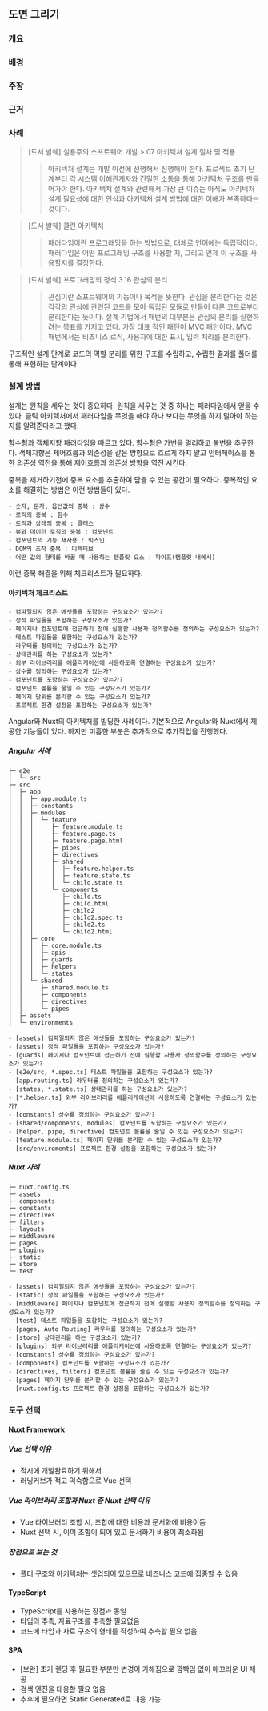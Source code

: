 ## 도면 그리기
### 개요 
### 배경 
### 주장 
### 근거 
### 사례

> [도서 발췌] 실용주의 소프트웨어 개발 > 07 아키텍쳐 설계 절차 및 적용
>> 아키텍처 설계는 개발 이전에 선행해서 진행해야 한다. 프로젝트 초기 단계부터 각 시스템 이해관계자와 긴밀한 소통을 통해 아키텍처 구조를 만들어가야 한다. 아키텍처 설계와 관련해서 가장 큰 이슈는 아직도 아키텍처 설계 필요성에 대한 인식과 아키텍처 설계 방법에 대한 이해가 부족하다는 것이다.

> [도서 발췌] 클린 아키텍처
>> 패러다임이란 프로그래밍을 하는 방법으로, 대체로 언어에는 독립적이다. 패러다임은 어떤 프로그래밍 구조를 사용할 지, 그리고 언제 이 구조를 사용할지를 결정한다.

> [도서 발췌] 프로그래밍의 정석 3.16 관심의 분리
>> 관심이란 소프트웨어의 기능이나 목적을 뜻한다. 관심을 분리한다는 것은 각각의 관심에 관련된 코드를 모아 독립된 모듈로 만들어 다른 코드로부터 분리한다는 뜻이다.
>> 설계 기법에서 패턴의 대부분은 관심의 분리를 실현하려는 목표를 가지고 있다. 가장 대표 적인 패턴이 MVC 패턴이다. MVC 패턴에서는 비즈니스 로직, 사용자에 대한 표시, 입력 처리를 분리한다.

구조적인 설계 단계로 코드의 역할 분리를 위한 구조를 수립하고, 수립한 결과를 폴더를 통해 표현하는 단계이다.

### 설계 방법
설계는 원칙을 세우는 것이 중요하다. 원칙을 세우는 것 중 하나는 패러다임에서 얻을 수 있다.
클릭 아키텍처에서 패러다임을 무엇을 해야 하나 보다는 무엇을 하지 말아야 하는 지를 알려준다라고 했다.

함수형과 객체지향 패러다임을 따르고 있다.
함수형은 가변을 멀리하고 불변을 추구한다.
객체지향은 제어흐름과 의존성을 같은 방향으로 흐르게 하지 말고
인터페이스를 통한 의존성 역전을 통해 제어흐름과 의존성 방향을 역전 시킨다.

중복을 제거하기전에 중복 요소를 추출하여 담을 수 있는 공간이 필요하다. 중복적인 요소를 해결하는 방법은 이런 방법들이 있다.

```
- 숫자, 문자, 옵션값의 중복 : 상수
- 로직의 중복 : 함수
- 로직과 상태의 중복 : 클래스
- 뷰와 데이터 로직의 중복 : 컴포넌트
- 컴포넌트의 기능 재사용 : 믹스인
- DOM의 조작 중복 : 디렉티브
- 어떤 값의 형태를 바꿀 때 사용하는 템플릿 요소 : 파이프(탬플릿 내에서)
```

이런 중복 해결을 위해 체크리스트가 필요하다.

#### 아키텍처 체크리스트
```
- 컴파일되지 않은 에셋들을 포함하는 구성요소가 있는가?
- 정적 파일들을 포함하는 구성요소가 있는가?
- 페이지나 컴포넌트에 접근하기 전에 실행할 사용자 정의함수를 정의하는 구성요소가 있는가?
- 테스트 파일들을 포함하는 구성요소가 있는가?
- 라우터를 정의하는 구성요소가 있는가?
- 상태관리를 하는 구성요소가 있는가?
- 외부 라이브러리를 애플리케이션에 사용하도록 연결하는 구성요소가 있는가?
- 상수를 정의하는 구성요소가 있는가?
- 컴포넌트를 포함하는 구성요소가 있는가?
- 컴포넌트 볼륨을 줄일 수 있는 구성요소가 있는가?
- 페이지 단위를 분리할 수 있는 구성요소가 있는가?
- 프로젝트 환경 설정을 포함하는 구성요소가 있는가?
```

Angular와 Nuxt의 아키텍처를 빌딩한 사례이다. 기본적으로 Angular와 Nuxt에서 제공한 기능들이 있다. 하지만 미흡한 부분은 추가적으로 추가작업을 진행했다.

##### Angular 사례
```
├─ e2e
│  └─ src
├─ src
│  ├─ app
│  │  ├─ app.module.ts
│  │  ├─ constants
│  │  ├─ modules
│  │  │  └─ feature
│  │  │     ├─ feature.module.ts
│  │  │     ├─ feature.page.ts
│  │  │     ├─ feature.page.html
│  │  │     ├─ pipes
│  │  │     ├─ directives
│  │  │     ├─ shared
│  │  │     │  ├─ feature.helper.ts
│  │  │     │  ├─ feature.state.ts
│  │  │     │  └─ child.state.ts
│  │  │     └─ components
│  │  │        ├─ child.ts
│  │  │        ├─ child.html
│  │  │        ├─ child2
│  │  │        ├─ child2.spec.ts
│  │  │        ├─ child2.ts
│  │  │        └─ child2.html
│  │  ├─ core
│  │  │  ├─ core.module.ts
│  │  │  ├─ apis
│  │  │  ├─ guards
│  │  │  ├─ helpers
│  │  │  └─ states
│  │  └─ shared
│  │     ├─ shared.module.ts
│  │     ├─ components
│  │     ├─ directives
│  │     └─ pipes
│  ├─ assets
│  └─ environments
```
```
- [assets] 컴파일되지 않은 에셋들을 포함하는 구성요소가 있는가?
- [assets] 정적 파일들을 포함하는 구성요소가 있는가?
- [guards] 페이지나 컴포넌트에 접근하기 전에 실행할 사용자 정의함수를 정의하는 구성요소가 있는가?
- [e2e/src, *.spec.ts] 테스트 파일들을 포함하는 구성요소가 있는가?
- [app.routing.ts] 라우터를 정의하는 구성요소가 있는가?
- [states, *.state.ts] 상태관리를 하는 구성요소가 있는가?
- [*.helper.ts] 외부 라이브러리를 애플리케이션에 사용하도록 연결하는 구성요소가 있는가?
- [constants] 상수를 정의하는 구성요소가 있는가?
- [shared/components, modules] 컴포넌트를 포함하는 구성요소가 있는가?
- [helper, pipe, directive] 컴포넌트 볼륨을 줄일 수 있는 구성요소가 있는가?
- [feature.module.ts] 페이지 단위를 분리할 수 있는 구성요소가 있는가?
- [src/enviroments] 프로젝트 환경 설정을 포함하는 구성요소가 있는가?
```

##### Nuxt 사례
```
├─ nuxt.config.ts
├─ assets
├─ components
├─ constants
├─ directives
├─ filters
├─ layouts
├─ middleware
├─ pages
├─ plugins
├─ static
├─ store
└─ test
```

```
- [assets] 컴파일되지 않은 에셋들을 포함하는 구성요소가 있는가?
- [static] 정적 파일들을 포함하는 구성요소가 있는가?
- [middleware] 페이지나 컴포넌트에 접근하기 전에 실행할 사용자 정의함수를 정의하는 구성요소가 있는가?
- [test] 테스트 파일들을 포함하는 구성요소가 있는가?
- [pages, Auto Routing] 라우터를 정의하는 구성요소가 있는가?
- [store] 상태관리를 하는 구성요소가 있는가?
- [plugins] 외부 라이브러리를 애플리케이션에 사용하도록 연결하는 구성요소가 있는가?
- [constants] 상수를 정의하는 구성요소가 있는가?
- [components] 컴포넌트를 포함하는 구성요소가 있는가?
- [directives, filters] 컴포넌트 볼륨을 줄일 수 있는 구성요소가 있는가?
- [pages] 페이지 단위를 분리할 수 있는 구성요소가 있는가?
- [nuxt.config.ts 프로젝트 환경 설정을 포함하는 구성요소가 있는가?
```

### 도구 선택
#### Nuxt Framework
##### Vue 선택 이유
- 적시에 개발완료하기 위해서
- 러닝커브가 적고 익숙함으로 Vue 선택

##### Vue 라이브러리 조합과 Nuxt 중 Nuxt 선택 이유
- Vue 라이브러리 조합 시, 조합에 대한 비용과 문서화에 비용이듬
- Nuxt 선택 시, 이미 조합이 되어 있고 문서화가 비용이 최소화됨

##### 장점으로 보는 것
- 폴더 구조와 아키텍처는 셋업되어 있으므로 비즈니스 코드에 집중할 수 있음

#### TypeScript
- TypeScript를 사용하는 장점과 동일
- 타입의 추측, 자료구조를 추측할 필요없음
- 코드에 타입과 자료 구조의 형태를 작성하여 추측할 필요 없음

#### SPA
- [보완] 초기 렌딩 후 필요한 부분만 변경이 가해짐으로 깜빡임 없이 매끄러운 UI 제공
- 검색 엔진을 대응할 필요 없음
- 추후에 필요하면 Static Generated로 대응 가능